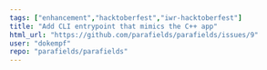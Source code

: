 ```yaml
---
tags: ["enhancement","hacktoberfest","iwr-hacktoberfest"]
title: "Add CLI entrypoint that mimics the C++ app"
html_url: "https://github.com/parafields/parafields/issues/9"
user: "dokempf"
repo: "parafields/parafields"
---
```


